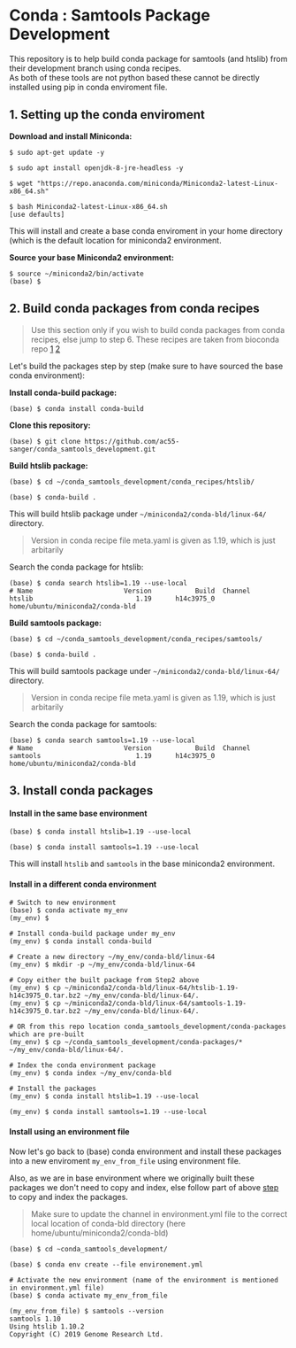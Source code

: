 # Conda : Samtools Package Development

This repository is to help build conda package for samtools (and htslib) from their development branch using conda recipes.  
As both of these tools are not python based these cannot be directly installed using pip in conda enviroment file.

## 1. Setting up the conda enviroment

**Download and install Miniconda:**
```
$ sudo apt-get update -y

$ sudo apt install openjdk-8-jre-headless -y

$ wget "https://repo.anaconda.com/miniconda/Miniconda2-latest-Linux-x86_64.sh"

$ bash Miniconda2-latest-Linux-x86_64.sh
[use defaults]

```
This will install and create a base conda enviroment in your home directory (which is the default location for miniconda2 environment.

**Source your base Miniconda2 environment:**
```
$ source ~/miniconda2/bin/activate
(base) $
```

## 2. Build conda packages from conda recipes

> Use this section only if you wish to build conda packages from conda recipes, else jump to step 6. These recipes are taken from bioconda repo [1](https://github.com/bioconda/bioconda-recipes/tree/master/recipes/samtools) [2](https://github.com/bioconda/bioconda-recipes/tree/master/recipes/htslib)

Let's build the packages step by step (make sure to have sourced the base conda environment):

**Install conda-build package:**
```
(base) $ conda install conda-build 
```

**Clone this repository:**
```
(base) $ git clone https://github.com/ac55-sanger/conda_samtools_development.git

```

**Build htslib package:**
```
(base) $ cd ~/conda_samtools_development/conda_recipes/htslib/

(base) $ conda-build .
```
This will build htslib package under `~/miniconda2/conda-bld/linux-64/` directory.
> Version in conda recipe file meta.yaml is given as 1.19, which is just arbitarily  

Search the conda package for htslib:
```
(base) $ conda search htslib=1.19 --use-local
# Name                       Version           Build  Channel             
htslib                          1.19      h14c3975_0  home/ubuntu/miniconda2/conda-bld
```

**Build samtools package:**
```
(base) $ cd ~/conda_samtools_development/conda_recipes/samtools/

(base) $ conda-build .
```
This will build samtools package under `~/miniconda2/conda-bld/linux-64/` directory.
> Version in conda recipe file meta.yaml is given as 1.19, which is just arbitarily  

Search the conda package for samtools:
```
(base) $ conda search samtools=1.19 --use-local
# Name                       Version           Build  Channel             
samtools                        1.19      h14c3975_0  home/ubuntu/miniconda2/conda-bld
```

## 3. Install conda packages

#### Install in the same base environment

```
(base) $ conda install htslib=1.19 --use-local

(base) $ conda install samtools=1.19 --use-local
```

This will install `htslib` and `samtools` in the base miniconda2 environment.

#### Install in a different conda environment

```
# Switch to new environment
(base) $ conda activate my_env
(my_env) $

# Install conda-build package under my_env
(my_env) $ conda install conda-build

# Create a new directory ~/my_env/conda-bld/linux-64
(my_env) $ mkdir -p ~/my_env/conda-bld/linux-64

# Copy either the built package from Step2 above
(my_env) $ cp ~/miniconda2/conda-bld/linux-64/htslib-1.19-h14c3975_0.tar.bz2 ~/my_env/conda-bld/linux-64/.
(my_env) $ cp ~/miniconda2/conda-bld/linux-64/samtools-1.19-h14c3975_0.tar.bz2 ~/my_env/conda-bld/linux-64/.

# OR from this repo location conda_samtools_development/conda-packages which are pre-built
(my_env) $ cp ~/conda_samtools_development/conda-packages/* ~/my_env/conda-bld/linux-64/.

# Index the conda environment package
(my_env) $ conda index ~/my_env/conda-bld

# Install the packages
(my_env) $ conda install htslib=1.19 --use-local

(my_env) $ conda install samtools=1.19 --use-local
```

#### Install using an environment file

Now let's go back to (base) conda environment and install these packages into a new enviroment `my_env_from_file` using environment file.

Also, as we are in base environment where we originally built these packages we don't need to copy and index, else follow part of above [step](https://github.com/ac55-sanger/conda_samtools_development/new/master#install-in-a-different-conda-environment) to copy and index the packages.

> Make sure to update the channel in environment.yml file to the correct local location of conda-bld directory (here home/ubuntu/miniconda2/conda-bld)

```
(base) $ cd ~conda_samtools_development/

(base) $ conda env create --file environement.yml

# Activate the new environment (name of the environment is mentioned in environment.yml file)
(base) $ conda activate my_env_from_file

(my_env_from_file) $ samtools --version
samtools 1.10
Using htslib 1.10.2
Copyright (C) 2019 Genome Research Ltd.
```






